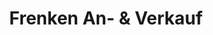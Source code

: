 ---
title: "Frenken An- & Verkauf"
url: /moenchengladbach/frenken-an-und-verkauf/
shop: Gebrauchtwaren
---